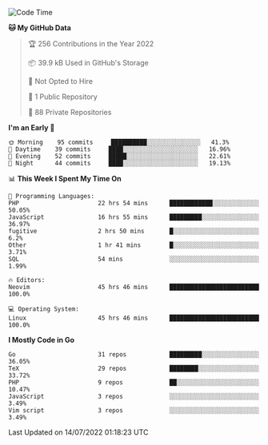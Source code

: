 
<!--START_SECTION:waka-->
![Code Time](http://img.shields.io/badge/Code%20Time-0%20secs-blue)

**🐱 My GitHub Data** 

> 🏆 256 Contributions in the Year 2022
 > 
> 📦 39.9 kB Used in GitHub's Storage 
 > 
> 🚫 Not Opted to Hire
 > 
> 📜 1 Public Repository 
 > 
> 🔑 88 Private Repositories  
 > 
**I'm an Early 🐤** 

```text
🌞 Morning    95 commits     ██████████░░░░░░░░░░░░░░░   41.3% 
🌆 Daytime    39 commits     ████░░░░░░░░░░░░░░░░░░░░░   16.96% 
🌃 Evening    52 commits     █████░░░░░░░░░░░░░░░░░░░░   22.61% 
🌙 Night      44 commits     ████░░░░░░░░░░░░░░░░░░░░░   19.13%

```


📊 **This Week I Spent My Time On** 

```text
💬 Programming Languages: 
PHP                      22 hrs 54 mins      ████████████░░░░░░░░░░░░░   50.05% 
JavaScript               16 hrs 55 mins      █████████░░░░░░░░░░░░░░░░   36.97% 
fugitive                 2 hrs 50 mins       █░░░░░░░░░░░░░░░░░░░░░░░░   6.2% 
Other                    1 hr 41 mins        █░░░░░░░░░░░░░░░░░░░░░░░░   3.71% 
SQL                      54 mins             ░░░░░░░░░░░░░░░░░░░░░░░░░   1.99%

🔥 Editors: 
Neovim                   45 hrs 46 mins      █████████████████████████   100.0%

💻 Operating System: 
Linux                    45 hrs 46 mins      █████████████████████████   100.0%

```

**I Mostly Code in Go** 

```text
Go                       31 repos            █████████░░░░░░░░░░░░░░░░   36.05% 
TeX                      29 repos            ████████░░░░░░░░░░░░░░░░░   33.72% 
PHP                      9 repos             ██░░░░░░░░░░░░░░░░░░░░░░░   10.47% 
JavaScript               3 repos             ░░░░░░░░░░░░░░░░░░░░░░░░░   3.49% 
Vim script               3 repos             ░░░░░░░░░░░░░░░░░░░░░░░░░   3.49%

```



 Last Updated on 14/07/2022 01:18:23 UTC
<!--END_SECTION:waka-->
